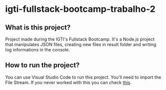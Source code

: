 # igti-fullstack-bootcamp-trabalho-2

## What is this project?

Project made during the IGTI's Fullstack Bootcamp. It's a Node.js project that manipulates JSON files, creating new files in result folder and writing log informations in the console.


## How to run the project?

You can use Visual Studio Code to run this project.
You'll need to import the File Stream. If you never worked with this you can check <a href="https://www.npmjs.com/package/filestream" target="_blank">this</a>.


